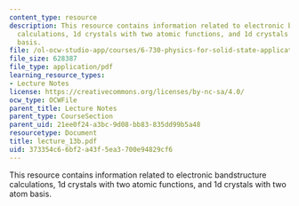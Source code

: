 ```yaml
---
content_type: resource
description: This resource contains information related to electronic bandstructure
  calculations, 1d crystals with two atomic functions, and 1d crystals with two atom
  basis.
file: /ol-ocw-studio-app/courses/6-730-physics-for-solid-state-applications-spring-2003/373354c66bf2a43f5ea3700e94829cf6_lecture_13b.pdf
file_size: 628387
file_type: application/pdf
learning_resource_types:
- Lecture Notes
license: https://creativecommons.org/licenses/by-nc-sa/4.0/
ocw_type: OCWFile
parent_title: Lecture Notes
parent_type: CourseSection
parent_uid: 21ee0f24-a3bc-9d08-bb83-835dd99b5a48
resourcetype: Document
title: lecture_13b.pdf
uid: 373354c6-6bf2-a43f-5ea3-700e94829cf6
---
```

This resource contains information related to electronic bandstructure calculations, 1d crystals with two atomic functions, and 1d crystals with two atom basis.